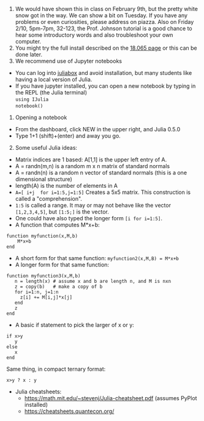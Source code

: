1. We would have shown this in class on February 9th, but the pretty white snow got in the way.  We can show a bit on Tuesday.
If you have any problems or even curiosities, please address on piazza. Also on Friday 2/10, 5pm-7pm, 32-123, the Prof. Johnson tutorial is a good
chance to hear some introductory words and also troubleshoot your own computer.
1. You might try the full install described on the [18.065 page](https://github.com/SimonDanisch/MIT18065) or this can be done later.
1. We recommend use of Jupyter notebooks
  * You can log into [juliabox](http://www.juliabox.org) and avoid installation, but many students like having a local version of Julia.
  * If you have jupyter installed, you can open a new notebook by typing in the REPL (the Julia terminal) <br>
     `using IJulia` <br>
     `notebook()`
1. Opening a notebook
  * From the dashboard, click NEW in the upper right, and Julia 0.5.0
  * Type 1+1 (shift)+(enter) and away you go.
2. Some useful Julia ideas:
  * Matrix indices are 1 based: A[1,1] is the upper left entry of A.
  * A = randn(m,n) is a random m x n matrix of standard normals
  * A = randn(n) is a random n vector of standard normals (this is a one dimensional structure)
  * length(A) is the number of elements in A
  * `A=[ i+j  for i=1:5,j=1:5]`  Creates a 5x5 matrix.  This construction is called a "comprehension".
  * `1:5` is called a range.  It may or may not behave like the vector `[1,2,3,4,5]`, but `[1:5;]` is the vector.
  * One could have also typed the longer form `[i for i=1:5]`.
  * A function that computes M*x+b:
  ```
  function myfunction(x,M,b)
      M*x+b
  end
  ```
  * A short form for that same function:
  `myfunction2(x,M,B) = M*x+b`
  * A longer form for that same function:
  ```
  function myfunction3(x,M,b)
     n = length(x) # assume x and b are length n, and M is nxn
     z = copy(b)   # make a copy of b
     for i=1:n, j=1:n
       z[i] += M[i,j]*x[j]
     end
     z
  end
  ```
  * A basic if statement to pick the larger of x or y:
  ```
  if x>y
     y
  else
     x
  end
  ```
  Same thing, in compact ternary format:
  ```
  x>y ? x : y
  ```
    
      
  * Julia cheatsheets:
     * https://math.mit.edu/~stevenj/Julia-cheatsheet.pdf  (assumes PyPlot installed)
     * https://cheatsheets.quantecon.org/
 
  
